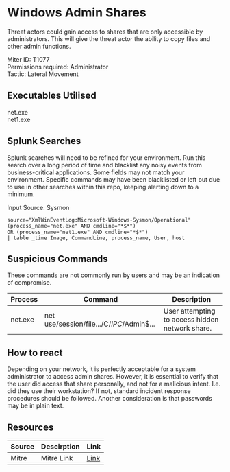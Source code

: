 # Windows Admin Shares
Threat actors could gain access to shares that are only accessible by administrators. This will give the threat actor the ability to copy files and other admin functions. 

Miter ID: T1077  
Permissions required: Administrator  
Tactic: Lateral Movement  

## Executables Utilised
net.exe  
net1.exe

## Splunk Searches
Splunk searches will need to be refined for your environment. Run this search over a long period of time and blacklist any noisy events from business-critical applications. Some fields may not match your environment. Specific commands may have been blacklisted or left out due to use in other searches within this repo, keeping alerting down to a minimum.

Input Source: Sysmon
```
source="XmlWinEventLog:Microsoft-Windows-Sysmon/Operational"
(process_name="net.exe" AND cmdline="*$*")
OR (process_name="net1.exe" AND cmdline="*$*")
| table _time Image, CommandLine, process_name, User, host
```
## Suspicious Commands
These commands are not commonly run by users and may be an indication of compromise.

| Process  | Command | Description
| ------------- | ------------- | -------- | 
|net.exe | net use/session/file.../C$/IPC$/Admin$...|User attempting to access hidden network share. |

## How to react
Depending on your network, it is perfectly acceptable for a system administrator to access admin shares. However, it is essential to verify that the user did access that share personally, and not for a malicious intent. I.e. did they use their workstation? If not, standard incident response procedures should be followed. Another consideration is that passwords may be in plain text. 

## Resources

| Source | Descirption | Link | 
| --- | --- | --- |
|Mitre |Mitre Link |[Link](https://attack.mitre.org/techniques/T1077/) |
